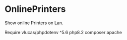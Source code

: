 # OnlinePrinters
Show online Printers on Lan.

Require
vlucas/phpdotenv ^5.6
php8.2
composer
apache

